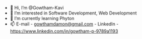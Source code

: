 - 👋 Hi, I’m @Gowtham-Kavi
- 👀 I’m interested in Software Development, Web Development
- 🌱 I’m currently learning Phyton
- 📫 E-mail - gowthamdamon@gmail.com - LinkedIn - https://www.linkedin.com/in/gowtham-p-9789a1193




<!---
Gowtham-Kavi/Gowtham-Kavi is a ✨ special ✨ repository because its `README.md` (this file) appears on your GitHub profile.
You can click the Preview link to take a look at your changes.
--->
